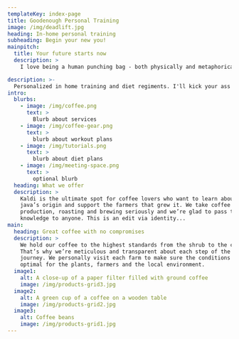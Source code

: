 ```yaml
---
templateKey: index-page
title: Goodenough Personal Training
image: /img/deadlift.jpg
heading: In-home personal training
subheading: Begin your new you!
mainpitch:
  title: Your future starts now
  description: >
    I love being a human punching bag - both physically and metaphorically. My favourite hobbies include cow-tipping and brick dusting. I shouldn't be training because I have the physical acuity of a 2 year toddler. Sometimes, I use mismatched socks. Come at me, bro.

description: >-
  Personalized in home training and diet regiments. I'll kick your ass and you'll vomit while crying profusely.
intro:
  blurbs:
    - image: /img/coffee.png
      text: >
        Blurb about services
    - image: /img/coffee-gear.png
      text: >
        blurb about workout plans
    - image: /img/tutorials.png
      text: >
        blurb about diet plans
    - image: /img/meeting-space.png
      text: >
        optional blurb
  heading: What we offer
  description: >
    Kaldi is the ultimate spot for coffee lovers who want to learn about their
    java’s origin and support the farmers that grew it. We take coffee
    production, roasting and brewing seriously and we’re glad to pass that
    knowledge to anyone. This is an edit via identity...
main:
  heading: Great coffee with no compromises
  description: >
    We hold our coffee to the highest standards from the shrub to the cup.
    That’s why we’re meticulous and transparent about each step of the coffee’s
    journey. We personally visit each farm to make sure the conditions are
    optimal for the plants, farmers and the local environment.
  image1:
    alt: A close-up of a paper filter filled with ground coffee
    image: /img/products-grid3.jpg
  image2:
    alt: A green cup of a coffee on a wooden table
    image: /img/products-grid2.jpg
  image3:
    alt: Coffee beans
    image: /img/products-grid1.jpg
---
```

